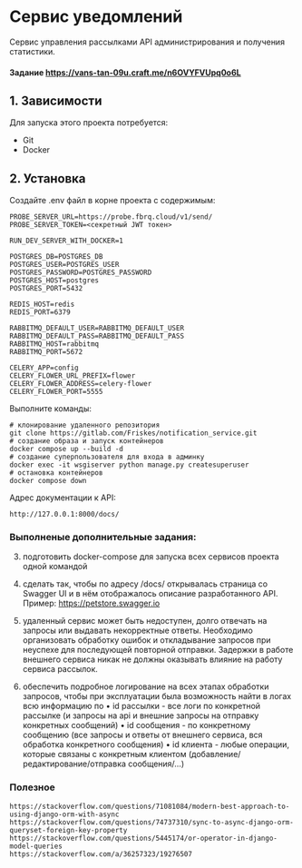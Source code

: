 # Сервис уведомлений
Сервис управления рассылками API администрирования и получения статистики.

#### Задание https://vans-tan-09u.craft.me/n6OVYFVUpq0o6L

## 1. Зависимости
Для запуска этого проекта потребуется:
- Git
- Docker

## 2. Установка
Создайте .env файл в корне проекта с содержимым:
```shell script
PROBE_SERVER_URL=https://probe.fbrq.cloud/v1/send/
PROBE_SERVER_TOKEN=<секретный JWT токен>

RUN_DEV_SERVER_WITH_DOCKER=1

POSTGRES_DB=POSTGRES_DB
POSTGRES_USER=POSTGRES_USER
POSTGRES_PASSWORD=POSTGRES_PASSWORD
POSTGRES_HOST=postgres
POSTGRES_PORT=5432

REDIS_HOST=redis
REDIS_PORT=6379

RABBITMQ_DEFAULT_USER=RABBITMQ_DEFAULT_USER
RABBITMQ_DEFAULT_PASS=RABBITMQ_DEFAULT_PASS
RABBITMQ_HOST=rabbitmq
RABBITMQ_PORT=5672

CELERY_APP=config
CELERY_FLOWER_URL_PREFIX=flower
CELERY_FLOWER_ADDRESS=celery-flower
CELERY_FLOWER_PORT=5555
```

Выполните команды:
```shell script
# клонирование удаленного репозитория
git clone https://gitlab.com/Friskes/notification_service.git
# создание образа и запуск контейнеров
docker compose up --build -d
# создание суперпользователя для входа в админку
docker exec -it wsgiserver python manage.py createsuperuser
# остановка контейнеров
docker compose down
```

Адрес документации к API:
```
http://127.0.0.1:8000/docs/
```

### Выполненые дополнительные задания:
3. подготовить docker-compose для запуска всех сервисов проекта одной командой

5. сделать так, чтобы по адресу /docs/ открывалась страница со Swagger UI и в нём отображалось описание разработанного API. Пример: https://petstore.swagger.io

9. удаленный сервис может быть недоступен, долго отвечать на запросы или выдавать некорректные ответы. Необходимо организовать обработку ошибок и откладывание запросов при неуспехе для последующей повторной отправки. Задержки в работе внешнего сервиса никак не должны оказывать влияние на работу сервиса рассылок.

12. обеспечить подробное логирование на всех этапах обработки запросов, чтобы при эксплуатации была возможность найти в логах всю информацию по
• id рассылки - все логи по конкретной рассылке (и запросы на api и внешние запросы на отправку конкретных сообщений)
• id сообщения - по конкретному сообщению (все запросы и ответы от внешнего сервиса, вся обработка конкретного сообщения)
• id клиента - любые операции, которые связаны с конкретным клиентом (добавление/редактирование/отправка сообщения/…)

### Полезное
```
https://stackoverflow.com/questions/71081084/modern-best-approach-to-using-django-orm-with-async
https://stackoverflow.com/questions/74737310/sync-to-async-django-orm-queryset-foreign-key-property
https://stackoverflow.com/questions/5445174/or-operator-in-django-model-queries
https://stackoverflow.com/a/36257323/19276507
```
